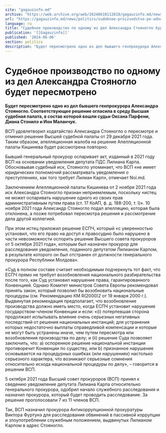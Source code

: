 ```yaml
---
site: "gagauzinfo.md"
archive: "https://web.archive.org/web/20240610112818/gagauzinfo.md/news/politics/sudebnoe-proizvodstvo-po-odnomu-iz-del-aleksandra-stoyanoglo-budet-peresmotreno"
url: "https://gagauzinfo.md/news/politics/sudebnoe-proizvodstvo-po-odnomu-iz-del-aleksandra-stoyanoglo-budet-peresmotreno"
language: ru
title: "Судебное производство по одному из дел Александра Стояногло будет пересмотрено"
publication: '[[Gagauzinfo]]'
published: '2024-06-06'
section: politics
description: "Будет пересмотрено одно из дел бывшего генпрокурора Александра Стояногло. Соответствующее решение огласила в среду Высшая судебная палата, в состав которой вошли судьи Оксана Парфени, Диана Стэнилэ и Ион Маланчук."
---
```


# Судебное производство по одному из дел Александра Стояногло будет пересмотрено

**Будет пересмотрено одно из дел бывшего генпрокурора Александра Стояногло. Соответствующее решение огласила в среду Высшая судебная палата, в состав которой вошли судьи Оксана Парфени, Диана Стэнилэ и Ион Маланчук.**

ВСП удовлетворил ходатайство Александра Стояногло о пересмотре и отменил решение Высшей судебной палаты от 29 декабря 2021 года. Таким образом, апелляционная жалоба на решение Апелляционной палаты Кишинева будет рассмотрена повторно.

Бывший генеральный прокурор оспаривает акт, изданный в 2021 году ВСП на основании уведомления депутата ПДС Лилиана Карпа. Обосновывая судебный иск, Стояногло упоминает, что ВСП «не имеет юридических полномочий рассматривать уведомления о преступлениях, как того требует Лилиан Карп», отмечает Noi.md.

Заключением Апелляционной палаты Кишинева от 2 ноября 2021 года иск Александра Стояногло признан неприемлемым, поскольку «истец не может оспаривать нарушение одного из своих прав административным путем права (ст. 17 КоАП, ф. д. 188-200, т. I)». 10 ноября 2021 года Александр Стояногло подал апелляцию, которая была отклонена, а позже потребовал пересмотра решения и рассмотрение дела другой коллегией.

При этом истец приложил решение ЕСПЧ, который «с уверенностью установил, что его право на доступ к правосудию было нарушено в части невозможности оспорить решение Высшего совета прокуроров от 5 октября 2021 года», которым был назначен прокурор для расследования уведомления, поданного депутатом Лилианом Карпом, в результате которого он был отстранен от должности генерального прокурора Республики Молдова».

«Суд в полном составе считает необходимым подчеркнуть тот факт, что ЕСПЧ прямо не требует возобновления национального разбирательства после того, как Суд установил нарушение права, гарантированного Конвенцией. Однако Комитет министров Совета Европы рекомендовал принять закон, который позволил бы возобновить национальные процедуры (см. Рекомендацию КМ R(2000)2 от 19 января 2000 г.). Выдвинутая рекомендация предполагает, что возобновление производства должно иметь место, когда ЕСПЧ установит нарушение государством-членом Конвенции и если: «(i) потерпевшая сторона продолжает испытывать влияние очень серьезных негативных последствий от решения национальных инстанций; для устранения которых недостаточно выплаты справедливой компенсации и которые не могут быть устранены иначе, чем путем пересмотра или возобновления производства по делу; и (ii) решение Суда позволяет заключить, что: а) оспоренное решение национальной инстанции противоречит Конвенции по существу, или b) признанное нарушение основывается на процедурных ошибках (или нарушениях) настолько серьезного характера, что возникают серьезные сомнения относительно исхода национальной процедуры по делу», – говорится в решении ВСП.

5 октября 2021 года Высший совет прокуроров (ВСП) принял к сведению уведомление депутата Лилиана Карпа относительно генерального прокурора, одобрил начало служебного расследования и назначил прокурора, который будет проводить расследование. За решение проголосовали 7 из 11 членов ВСП.

Так, ВСП назначил прокурора Антикоррупционной прокуратуры Виктора Фуртунэ для расследования обвинений в пассивной коррупции и злоупотреблении служебным положением, выдвинутых Лилианом Карпом в адрес Стояногло.
